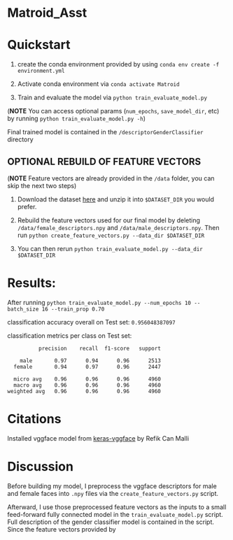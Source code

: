 # Matroid_Asst


# Quickstart

1. create the conda environment provided by using  `conda env create -f environment.yml`

2. Activate conda environment via `conda activate Matroid`

3. Train and evaluate the model via `python train_evaluate_model.py` 

(**NOTE** You can access optional params (`num_epochs`, `save_model_dir`, etc) by running `python train_evaluate_model.py -h`)

Final  trained model is contained in the `/descriptorGenderClassifier` directory

## OPTIONAL REBUILD OF FEATURE VECTORS

(**NOTE** Feature vectors are already provided in the `/data` folder, you can skip the next two steps)

1. Download the dataset [here](https://s3.amazonaws.com/matroid-web/datasets/agegender_cleaned.tar.gz.) and unzip it into `$DATASET_DIR` you would prefer.


2. Rebuild the feature vectors used for our final model by deleting `/data/female_descriptors.npy` and `/data/male_descriptors.npy`. Then run `python create_feature_vectors.py --data_dir $DATASET_DIR` 

3. You can then rerun `python train_evaluate_model.py --data_dir $DATASET_DIR` 

# Results: 

After running `python train_evaluate_model.py --num_epochs 10 --batch_size 16 --train_prop 0.70`

classification accuracy overall on Test set: `0.956048387097`

classification metrics per class on Test set: 

              precision    recall  f1-score   support

        male       0.97      0.94      0.96      2513
      female       0.94      0.97      0.96      2447

      micro avg    0.96      0.96      0.96      4960
      macro avg    0.96      0.96      0.96      4960
    weighted avg   0.96      0.96      0.96      4960
  


# Citations

Installed vggface model from [keras-vggface](https://github.com/rcmalli/keras-vggface) by Refik Can Malli 

# Discussion

Before building my model, I preprocess the vggface descriptors for male and female faces into `.npy` files via the `create_feature_vectors.py` script. 

Afterward, I use those preprocessed feature vectors as the inputs to a small feed-forward fully connected model in the `train_evaluate_model.py` script. Full description of the gender classifier model is contained in the script. Since the feature vectors provided by 
